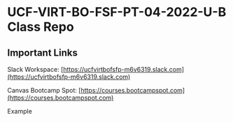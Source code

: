 # UCF-VIRT-BO-FSF-PT-04-2022-U-B Class Repo

## Important Links

Slack Workspace: [https://ucfvirtbofsfp-m6v6319.slack.com](https://ucfvirtbofsfp-m6v6319.slack.com)

Canvas Bootcamp Spot: [https://courses.bootcampspot.com](https://courses.bootcampspot.com)

Example